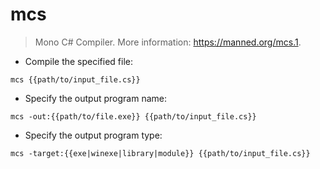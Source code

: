 # mcs

> Mono C# Compiler.
> More information: <https://manned.org/mcs.1>.

- Compile the specified file:

`mcs {{path/to/input_file.cs}}`

- Specify the output program name:

`mcs -out:{{path/to/file.exe}} {{path/to/input_file.cs}}`

- Specify the output program type:

`mcs -target:{{exe|winexe|library|module}} {{path/to/input_file.cs}}`

